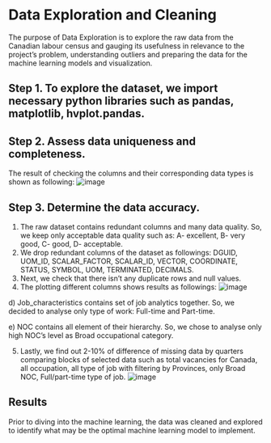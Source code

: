 # Data Exploration and Cleaning

The purpose of Data Exploration is to explore the raw data from the Canadian labour census and gauging its usefulness in relevance to the project’s problem, understanding outliers and preparing the data for the machine learning models and visualization.

## Step 1. To explore the dataset, we import necessary python libraries such as pandas, matplotlib, hvplot.pandas.

## Step 2. Assess data uniqueness and completeness.
The result of checking the columns and their corresponding data types is shown as following:
![image](https://user-images.githubusercontent.com/68247343/142787530-c558cf8f-9f49-4ac5-a3a3-0d736a50082a.png)

## Step 3. Determine the data accuracy.
1.  The raw dataset contains redundant columns and many data quality. So, we keep only acceptable data quality such as: A- excellent, B- very good, C- good, D- acceptable.
2.  We drop redundant columns of the dataset as followings: DGUID, UOM_ID, SCALAR_FACTOR, SCALAR_ID, VECTOR, COORDINATE, STATUS, SYMBOL, UOM, TERMINATED, DECIMALS.
3.  Next, we check that there isn’t any duplicate rows and null values.
4.  The plotting different columns shows results as followings:
![image](https://user-images.githubusercontent.com/68247343/142787548-bf801ff9-2358-4895-ad59-8afca9e6bfda.png)

d)  Job_characteristics contains set of job analytics together. So, we decided to analyse only type of work: Full-time and Part-time.

e)  NOC contains all element of their hierarchy. So, we chose to analyse only high NOC’s level as Broad occupational category.

5.  Lastly, we find out 2-10% of difference of missing data by quarters comparing blocks of selected data such as total vacancies for Canada, all occupation, all type of job with filtering by Provinces, only Broad NOC, Full/part-time type of job.
![image](https://user-images.githubusercontent.com/68247343/142787860-143cfe55-64cd-4b67-919a-07ec47fa5827.png)

## Results

Prior to diving into the machine learning, the data was cleaned and explored to identify what may be the optimal machine learning model to implement.
